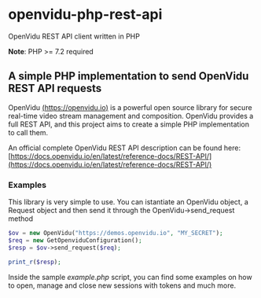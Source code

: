 # openvidu-php-rest-api
OpenVidu REST API client written in PHP

**Note**: PHP >= 7.2 required

## A simple PHP implementation to send OpenVidu REST API requests

OpenVidu [(https://openvidu.io)](https://openvidu.io/) is a powerful open source library for secure real-time video stream management and composition.
OpenVidu provides a full REST API, and this project aims to create a simple PHP implementation to call them.

An official complete OpenVidu REST API description can be found here: [https://docs.openvidu.io/en/latest/reference-docs/REST-API/](https://docs.openvidu.io/en/latest/reference-docs/REST-API/)

### Examples

This library is very simple to use. You can istantiate an OpenVidu object, a Request object and then send it through the OpenVidu->send_request method

``` php
$ov = new OpenVidu("https://demos.openvidu.io", "MY_SECRET");
$req = new GetOpenviduConfiguration();
$resp = $ov->send_request($req);

print_r($resp);
```

Inside the sample *example.php* script, you can find some examples on how to open, manage and close new sessions with tokens and much more.
